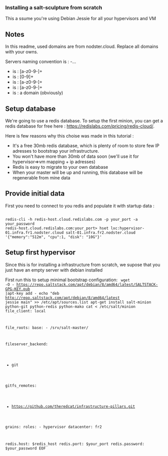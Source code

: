 ### Installing a salt-sculpture from scratch

This a ssume you're using Debian Jessie for all your hypervisors and VM

## Notes

In this readme, used domains are from nodster.cloud. Replace all domains with your owns.

Servers naming convention is : <server-name>-<numeric-id>.<env>.<datacenter>.<domain>
  - <server-name> is : [a-z0-9-]+
  - <numeric-id> is : [0-9]+ 
  - <env> is : [a-z0-9-]+
  - <datacenter> is : [a-z0-9-]+
  - <domain> is : a domain (obviously) 

## Setup database

We're going to use a redis database. To setup the first minion, you can get a redis database for free here : https://redislabs.com/pricing/redis-cloud/. 

Here is few reasons why this choise was made in this tutorial : 
  - It's a free 30mb redis database, which is plenty of room to store few IP adresses to bootstrap your infrastructure.
  - You won't have more than 30mb of data soon (we'll use it for hypervisor=>vm mapping + ip adresses)
  - Redis is easy to migrate to your own database
  - When your master will be up and running, this database will be regenerable from mine data

## Provide initial data
First you need to connect to you redis and populate it with startup data :

<code>
redis-cli -h redis-host.cloud.redislabs.com -p your_port -a your_password
redis-host.cloud.redislabs.com:your_port> hset lxc:hypervisor-01.infra.fr1.nodster.cloud salt-01.infra.fr2.nodster.cloud '{"memory":"512m", "cpu":1, "disk": "10G"}'
</code>

## Setup first hypervisor
Since this is for installing a infrastructure from scratch, we supose that you just have an empty server with debian installed

First run this to setup minimal bootstrap configuration:
<code>
wget -O - https://repo.saltstack.com/apt/debian/8/amd64/latest/SALTSTACK-GPG-KEY.pub |apt-key add -
echo "deb http://repo.saltstack.com/apt/debian/8/amd64/latest jessie main" >> /etc/apt/sources.list
apt-get install salt-minion python-git python-redis python-mako
cat <<EOF > /etc/salt/minion
file_client: local

file_roots:
  base:
    - /srv/salt-master/

fileserver_backend:
  - git

gitfs_remotes:
  - https://github.com/theredcat/infrastructure-pillars.git

grains:
  roles:
    - hypervisor
  datacenter: fr2


redis.host: $redis_host
redis.port: $your_port
redis.password: $your_password
EOF
</code>